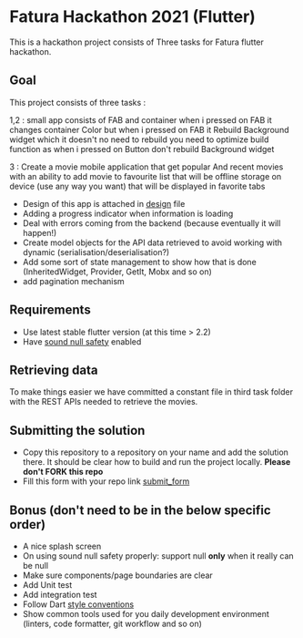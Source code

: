 
# Fatura Hackathon 2021 (Flutter)

This is a hackathon project consists of Three tasks for Fatura flutter hackathon.

## Goal
This project consists of three tasks :

1,2 :  small app consists of FAB and container  when i pressed on FAB it changes container Color
but when i pressed on FAB it Rebuild Background widget which it doesn't no need to rebuild
you need to optimize build function as when i pressed on Button don't rebuild Background widget

3 : Create a movie mobile application that get popular And recent movies
with an ability to add movie to favourite list that will be offline
storage on device (use any way you want) that will be displayed
in favorite tabs

- Design of this app is attached in [design](https://github.com/FaturaEgypt/hackthon_flutter/blob/master/third_task_design.png) file
- Adding a progress indicator when information is loading
- Deal with errors coming from the backend (because eventually it will happen!)
- Create model objects for the API data retrieved to avoid working with dynamic (serialisation/deserialisation?)
- Add some sort of state management to show how that is done (InheritedWidget, Provider, GetIt, Mobx and so on)
- add pagination mechanism


## Requirements
- Use latest stable flutter version (at this time > 2.2)
- Have [sound null safety](https://dart.dev/null-safety) enabled

## Retrieving data

To make things easier we have committed a constant file in third task folder with the REST APIs needed to retrieve the movies.

## Submitting the solution

- Copy this repository to a repository on your name and add the solution there. It should be clear how to build and run the project locally. **Please don't FORK this repo**
- Fill this form with your repo link [submit_form](https://forms.gle/fvnX1fb5kFDVYQae8)
## Bonus (don't need to be in the below specific order)

- A nice splash screen
- On using sound null safety properly: support null **only** when it really can be null
- Make sure components/page boundaries are clear
- Add Unit test
- Add integration test
- Follow Dart [style conventions](https://dart.dev/guides/language/effective-dart/style)
- Show common tools used for you daily development environment (linters, code formatter, git workflow and so on)
